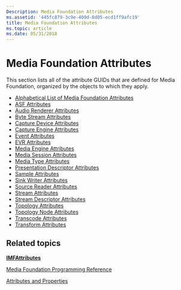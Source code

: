```yaml
---
Description: Media Foundation Attributes
ms.assetid: '445fc879-3c9e-409d-8d05-ecd1ff9afc19'
title: Media Foundation Attributes
ms.topic: article
ms.date: 05/31/2018
---
```


# Media Foundation Attributes

This section lists all of the attribute GUIDs that are defined for Media Foundation, organized by the objects to which they apply.

-   [Alphabetical List of Media Foundation Attributes](alphabetical-list-of-media-foundation-attributes.md)
-   [ASF Attributes](asf-attributes.md)
-   [Audio Renderer Attributes](audio-renderer-attributes.md)
-   [Byte Stream Attributes](byte-stream-attributes.md)
-   [Capture Device Attributes](capture-device-attributes.md)
-   [Capture Engine Attributes](capture-engine-attributes.md)
-   [Event Attributes](event-attributes.md)
-   [EVR Attributes](enhanced-video-renderer-attributes.md)
-   [Media Engine Attributes](media-engine-attributes.md)
-   [Media Session Attributes](media-session-attributes.md)
-   [Media Type Attributes](media-type-attributes.md)
-   [Presentation Descriptor Attributes](presentation-descriptor-attributes.md)
-   [Sample Attributes](sample-attributes.md)
-   [Sink Writer Attributes](sink-writer-attributes.md)
-   [Source Reader Attributes](source-reader-attributes.md)
-   [Stream Attributes](stream-attributes.md)
-   [Stream Descriptor Attributes](stream-descriptor-attributes.md)
-   [Topology Attributes](topology-attributes.md)
-   [Topology Node Attributes](topology-node-attributes.md)
-   [Transcode Attributes](transcode-attributes.md)
-   [Transform Attributes](transform-attributes.md)

## Related topics

<dl> <dt>

[**IMFAttributes**](/windows/desktop/api/mfobjects/nn-mfobjects-imfattributes)
</dt> <dt>

[Media Foundation Programming Reference](media-foundation-programming-reference.md)
</dt> <dt>

[Attributes and Properties](attributes-and-properties.md)
</dt> </dl>

 

 



